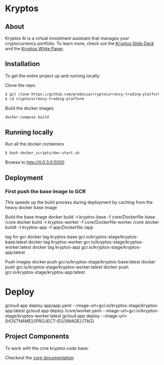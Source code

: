 # Kryptos

## About

Kryptos AI is a virtual investment assistant that manages your cryptocurrency portfolio. To learn more, check out the [Kryptos Slide Deck](https://docs.google.com/presentation/d/1O3BQ6fS9SuokJud8TZ1XPXX5QbjefAEiXNR3cxJIJwE/view) and the [Kryptos White Paper](https://docs.google.com/document/d/1Um9yoosEj-oZdEF3yMK2pt5TI0O2aRYhgkC0XJf_BVo/view).


## Installation

To get the entire project up and running locally:


Clone the repo:
```bash
$ git clone https://github.com/produvia/cryptocurrency-trading-platform.git
$ cd cryptocurrency-trading-platform
```

Build the docker images
```bash
docker-compose build
```


## Running locally

Run all the docker containers

```bash
$ bash docker_scripts/dev-start.sh
```

Browse to http://0.0.0.0:5000

## Deployment

### First push the base image to GCR

This speeds up the build process during deployment by caching from the heavy docker base image

Build the base image
docker build -t kryptos-base -f core/Dockerfile-base /core
docker build -t kryptos-worker -f core/Dockerfile-worker /core
docker buildt -t kryptos-app -f app/Dockerfile /app

tag for gcr
docker tag kryptos-base gcr.io/kryptos-stage/kryptos-base:latest
docker tag kryptos-worker gcr.io/kryptos-stage/kryptos-worker:latest
docker tag kryptos-app gcr.io/kryptos-stage/kryptos-app:latest

Push images
docker push gcr.io/kryptos-stage/kryptos-base:latest
docker push gcr.io/kryptos-stage/kryptos-worker:latest
docker push gcr.io/kryptos-stage/kryptos-app:latest

# Deploy
gcloud app deploy app/app.yaml --image-url=gcr.io/kryptos-stage/kryptos-app:latest
gcloud app deploy /core/worker.yaml --image-url=gcr.io/kryptos-stage/kryptos-worker:latest
gcloud app deploy --image-url=[HOSTNAME]/[PROJECT-ID]/[IMAGE]:[TAG]


## Project Components

To work with the core kryptos code base:

Checkout the [core documentation](core/README.md)
